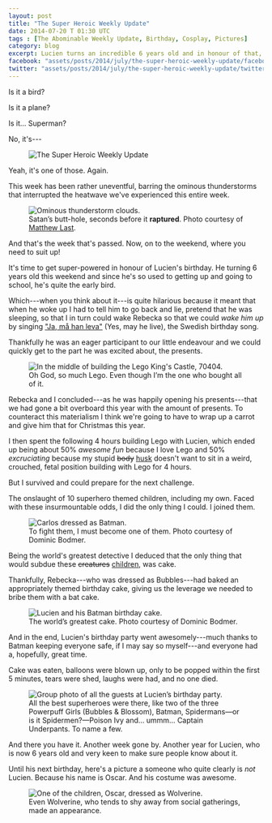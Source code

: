 ```yaml
---
layout: post
title: "The Super Heroic Weekly Update"
date: 2014-07-20 T 01:30 UTC
tags : [The Abominable Weekly Update, Birthday, Cosplay, Pictures]
category: blog
excerpt: Lucien turns an incredible 6 years old and in honour of that, almost everyone dresses up like a super hero.
facebook: "assets/posts/2014/july/the-super-heroic-weekly-update/facebook-og-image.jpg"
twitter: "assets/posts/2014/july/the-super-heroic-weekly-update/twitter-image.jpg"
---
```

Is it a bird?

Is it a plane?

Is it... Superman?

No, it's---

<div>
<figure>
	<img class="js-lazy-load" data-original="../../../../assets/posts/2014/july/the-super-heroic-weekly-update/the-super-heroic-weekly-update-title.png" alt="The Super Heroic Weekly Update">
</figure>
</div>


Yeah, it's one of those. Again.

This week has been rather uneventful, barring the ominous thunderstorms that interrupted the heatwave we've experienced this entire week.

<div>
<figure>
	<img class="js-lazy-load" data-original="../../../../assets/posts/2014/july/the-super-heroic-weekly-update/a-few-seconds-before-all-hell-broke-loose.jpg" alt="Ominous thunderstorm clouds.">
	<figcaption>Satan’s butt-hole, seconds before it <strong>raptured</strong>. Photo courtesy of <a href="https://twitter.com/mattreflect">Matthew Last</a>.</figcaption>
</figure>
</div>

And that's the week that's passed. Now, on to the weekend, where you need to suit up!

It's time to get super-powered in honour of Lucien's birthday. He turning 6 years old this weekend and since he's so used to getting up and going to school, he's quite the early bird.

Which---when you think about it---is quite hilarious because it meant that when he woke up I had to tell him to go back and lie, pretend that he was sleeping, so that I in turn could wake Rebecka so that we could *wake him up* by singing ["Ja, må han leva"][jama] (Yes, may he live), the Swedish birthday song.

Thankfully he was an eager participant to our little endeavour and we could quickly get to the part he was excited about, the presents.

<div>
<figure>
	<img class="js-lazy-load" data-original="../../../../assets/posts/2014/july/the-super-heroic-weekly-update/building-the-lego-castle.jpg" alt="In the middle of building the Lego King's Castle, 70404.">
	<figcaption>Oh God, so much Lego. Even though I’m the one who bought all of it.</figcaption>
</figure>
</div>

Rebecka and I concluded---as he was happily opening his presents---that we had gone a bit overboard this year with the amount of presents. To counteract this materialism I think we're going to have to wrap up a carrot and give him that for Christmas this year.

I then spent the following 4 hours building Lego with Lucien, which ended up being about 50% *awesome fun* because I love Lego and 50% *excruciating* because my stupid <del>body</del> <ins>husk</ins> doesn't want to sit in a weird, crouched,  fetal position building with Lego for 4 hours.

But I survived and could prepare for the next challenge.

The onslaught of 10 superhero themed children, including my own. Faced with these insurmountable odds, I did the only thing I could. I joined them.

<div>
<figure>
	<img class="js-lazy-load" data-original="../../../../assets/posts/2014/july/the-super-heroic-weekly-update/carlos-eriksson-is-batman.jpg" alt="Carlos dressed as Batman.">
	<figcaption>To fight them, I must become one of them. Photo courtesy of Dominic Bodmer.</figcaption>
</figure>
</div>

Being the world's greatest detective I deduced that the only thing that would subdue these <del>creatures</del> <ins>children</ins>, was cake.

Thankfully, Rebecka---who was dressed as Bubbles---had baked an appropriately themed birthday cake, giving us the leverage we needed to bribe them with a bat cake.

<div>
<figure>
	<img class="js-lazy-load" data-original="../../../../assets/posts/2014/july/the-super-heroic-weekly-update/lucien-and-his-batman-cake.jpg" alt="Lucien and his Batman birthday cake.">
	<figcaption>The world’s greatest cake. Photo courtesy of Dominic Bodmer.</figcaption>
</figure>
</div>

And in the end, Lucien's birthday party went awesomely---much thanks to Batman keeping everyone safe, if I may say so myself---and everyone had a, hopefully, great time.

Cake was eaten, balloons were blown up, only to be popped within the first 5 minutes, tears were shed, laughs were had, and no one died.

<div>
<figure>
	<img class="js-lazy-load" data-original="../../../../assets/posts/2014/july/the-super-heroic-weekly-update/the-guests-at-lucien-erikssons-birthday-party-2014.jpg" alt="Group photo of all the guests at Lucien’s birthday party.">
	<figcaption>All the best superheroes were there, like two of the three Powerpuff Girls (Bubbles &amp; Blossom), Batman, Spidermans—or is it Spidermen?—Poison Ivy and… ummm… Captain Underpants. To name a few.</figcaption>
</figure>
</div>

And there you have it. Another week gone by. Another year for Lucien, who is now 6 years old and very keen to make sure people know about it.

Until his next birthday, here's a picture a someone who quite clearly is *not* Lucien. Because his name is Oscar. And his costume was awesome.

<div>
<figure>
	<img class="js-lazy-load" data-original="../../../../assets/posts/2014/july/the-super-heroic-weekly-update/oscar-as-wolverine.jpg" alt="One of the children, Oscar, dressed as Wolverine.">
	<figcaption>Even Wolverine, who tends to shy away from social gatherings, made an appearance.</figcaption>
</figure>
</div>

[jama]: http://en.wikipedia.org/wiki/Ja,_m%C3%A5_han_%28hon%29_leva